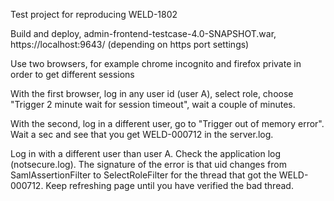 Test project for reproducing WELD-1802

Build and deploy, admin-frontend-testcase-4.0-SNAPSHOT.war, https://localhost:9643/ (depending on https port settings)

Use two browsers, for example chrome incognito and firefox private in order to get different sessions

With the first browser, log in any user id (user A), select role, choose "Trigger 2 minute wait for session timeout", wait a couple of minutes.

With the second, log in a different user, go to "Trigger out of memory error".  Wait a sec and see that you get WELD-000712 in the server.log.

Log in with a different user than user A.  Check the application log (notsecure.log).
The signature of the error is that uid changes from SamlAssertionFilter to SelectRoleFilter for the thread that got the WELD-000712. 
Keep refreshing page until you have verified the bad thread.
